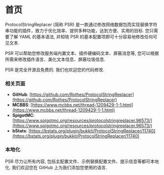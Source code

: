 # 首页

ProtocolStringReplacer (简称 PSR) 是一款通过修改网络数据包而实现替换字符串功能的插件，致力于优化效率、提供多种功能，达到方便、实用的目标. 您只需要了解 YAML 的基本语法, 并知晓 PSR 的基本配置项即可十分容易地修改任何可见文本.

PSR 可以帮助您修改服务端内置文本、插件硬编码文本、屏蔽消息等, 您可以根据所需来修改插件语言、美化文本信息、屏蔽垃圾信息.

PSR 是完全开源且免费的. 我们也欢迎您的代码修改.

### 相关页面

* **GitHub**: [https://github.com/Rothes/ProtocolStringReplacer](https://github.com/Rothes/ProtocolStringReplacer)
* **MCBBS**: [https://www.mcbbs.net/thread-1209429-1-1.html](https://www.mcbbs.net/thread-1209429-1-1.html)
* **SpigotMC**: [https://www.spigotmc.org/resources/protocolstringreplacer.96573/](https://www.spigotmc.org/resources/protocolstringreplacer.96573/)
* **bStats**: [https://bstats.org/plugin/bukkit/ProtocolStringReplacer/11740](https://bstats.org/plugin/bukkit/ProtocolStringReplacer/11740)

### 本地化

PSR 尽力让所有内容, 包括主配置文件、示例替换配置文件、提示信息等都可本地化. 我们欢迎您在 GitHub 上为我们添加您使用的语言.
